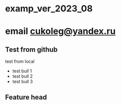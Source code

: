# examp_ver_2023_08
# email cukoleg@yandex.ru

## Test from github

test from local

* test bull 1
* test bull 2
* test bull 3

## Feature head